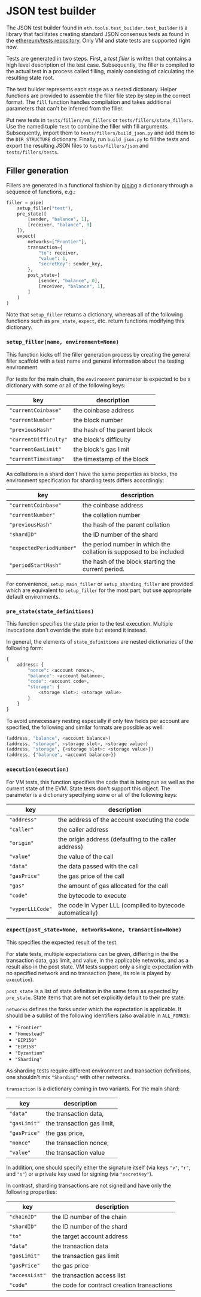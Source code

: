 # JSON test builder


The JSON test builder found in `eth.tools.test_builder.test_builder` is a library that facilitates
creating standard JSON consensus tests as found in the
[ethereum/tests repository](https://github.com/ethereum/tests). Only VM and state tests are
supported right now.

Tests are generated in two steps. First, a *test filler* is written that contains a high level
description of the test case. Subsequently, the filler is compiled to the actual test in a process
called filling, mainly consisting of calculating the resulting state root.

The test builder represents each stage as a nested dictionary. Helper functions are provided to
assemble the filler file step by step in the correct format. The `fill` function handles
compilation and takes additional parameters that can't be inferred from the filler.

Put new tests in `tests/fillers/vm_fillers` or `tests/fillers/state_fillers`. Use the named tuple
`Test` to combine the filler with fill arguments. Subsequently, import them to
`tests/fillers/build_json.py` and add them to the `DIR_STRUCTURE` dictionary. Finally, run
`build_json.py` to fill the tests and export the resulting JSON files to `tests/fillers/json` and
`tests/fillers/tests`.


## Filler generation

Fillers are generated in a functional fashion by [piping]() a dictionary through a sequence of
functions, e.g.:

```Python
filler = pipe(
    setup_filler("test"),
    pre_state([
        [sender, "balance", 1],
        [receiver, "balance", 0]
    ]),
    expect(
        networks=["Frontier"],
        transaction={
            "to": receiver,
            "value": 1,
            "secretKey": sender_key,
        },
        post_state=[
            [sender, "balance", 0],
            [receiver, "balance", 1],
        ]
    )
)
```

Note that `setup_filler` returns a dictionary, whereas all of the following functions such as
`pre_state`, `expect`, etc. return functions modifying this dictionary.


### `setup_filler(name, environment=None)`

This function kicks off the filler generation process by creating the general filler scaffold with
a test name and general information about the testing environment.

For tests for the main chain, the `environment` parameter is expected to be a dictionary with some
or all of the following keys:

  key                  | description
  ---------------------|------------------------------------------------------------------------
  `"currentCoinbase"`  | the coinbase address
  `"currentNumber"`    | the block number
  `"previousHash"`     | the hash of the parent block
  `"currentDifficulty"`| the block's difficulty
  `"currentGasLimit"`  | the block's gas limit
  `"currentTimestamp"` | the timestamp of the block

As collations in a shard don't have the same properties as blocks, the environment specification
for sharding tests differs accordingly:

  key                      | description
  -------------------------|--------------------------------------------------------------------
  `"currentCoinbase"`      | the coinbase address
  `"currentNumber"`        | the collation number
  `"previousHash"`         | the hash of the parent collation
  `"shardID"`              | the ID number of the shard
  `"expectedPeriodNumber"` | the period number in which the collation is supposed to be included
  `"periodStartHash"`      | the hash of the block starting the current period.

For convenience, `setup_main_filler` or `setup_sharding_filler` are provided which are equivalent
to `setup_filler` for the most part, but use appropriate default environments.


### `pre_state(state_definitions)`

This function specifies the state prior to the test execution. Multiple invocations don't override
the state but extend it instead.

In general, the elements of `state_definitions` are nested dictionaries of the following form:

```Python
{
    address: {
        "nonce": <account nonce>,
        "balance": <account balance>,
        "code": <account code>,
        "storage": {
            <storage slot>: <storage value>
        }
    }
}
```

To avoid unnecessary nesting especially if only few fields per account are specified, the following
and similar formats are possible as well:

```Python
(address, "balance", <account balance>)
(address, "storage", <storage slot>, <storage value>)
(address, "storage", {<storage slot>: <storage value>})
(address, {"balance", <account balance>})
```


### `execution(execution)`

For VM tests, this function specifies the code that is being run as well as the current state of
the EVM. State tests don't support this object. The parameter is a dictionary specifying some or
all of the following keys:

  key              | description
  -----------------|------------
  `"address"`      | the address of the account executing the code
  `"caller"`       | the caller address
  `"origin"`       | the origin address (defaulting to the caller address)
  `"value"`        | the value of the call
  `"data"`         | the data passed with the call
  `"gasPrice"`     | the gas price of the call
  `"gas"`          | the amount of gas allocated for the call
  `"code"`         | the bytecode to execute
  `"vyperLLLCode"` | the code in Vyper LLL (compiled to bytecode automatically)


### `expect(post_state=None, networks=None, transaction=None)`

This specifies the expected result of the test.

For state tests, multiple expectations can be given, differing in the the transaction data, gas
limit, and value, in the applicable networks, and as a result also in the post state. VM tests
support only a single expectation with no specified network and no transaction (here, its role is
played by `execution`).

`post_state` is a list of state definition in the same form as expected by `pre_state`. State items
that are not set explicitly default to their pre state.

`networks` defines the forks under which the expectation is applicable. It should be a sublist of
the following identifiers (also available in `ALL_FORKS`):

  - `"Frontier"`
  - `"Homestead"`
  - `"EIP150"`
  - `"EIP158"`
  - `"Byzantium"`
  - `"Sharding"`

As sharding tests require different environment and transaction definitions, one shouldn't mix
`"Sharding"` with other networks.

`transaction` is a dictionary coming in two variants. For the main shard:

  key          | description
  -------------|------------
  `"data"`     | the transaction data,
  `"gasLimit"` | the transaction gas limit,
  `"gasPrice"` | the gas price,
  `"nonce"`    | the transaction nonce,
  `"value"`    | the transaction value

In addition, one should specify either the signature itself (via keys `"v"`, `"r"`, and `"s"`) or
a private key used for signing (via `"secretKey"`).

In contrast, sharding transactions are not signed and have only the following properties:

  key            | description
  ---------------|------------
  `"chainID"`    | the ID number of the chain
  `"shardID"`    | the ID number of the shard
  `"to"`         | the target account address
  `"data"`       | the transaction data
  `"gasLimit"`   | the transaction gas limit
  `"gasPrice"`   | the gas price
  `"accessList"` | the transaction access list
  `"code"`       | the code for contract creation transactions
